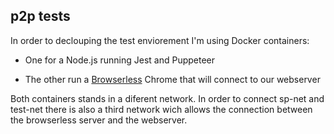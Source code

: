 ## p2p tests

In order to declouping the test enviorement I'm using Docker containers:

- One for a Node.js running Jest and Puppeteer

- The other run a [Browserless](https://github.com/joelgriffith/browserless) Chrome that will connect to our webserver

Both containers stands in a diferent network. In order to connect sp-net and test-net there is also a third network wich allows the connection between the browserless server and the webserver.
